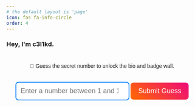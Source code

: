 ```yaml
---
# the default layout is 'page'
icon: fas fa-info-circle
order: 4
---
```


### Hey, I'm c3l1kd.
<html lang="en">
<head>
  <meta charset="UTF-8">
  <meta name="viewport" content="width=device-width, initial-scale=1.0">
  <title>Guess the Secret Number</title>
  <link
    rel="stylesheet"
    href="https://cdnjs.cloudflare.com/ajax/libs/font-awesome/6.5.0/css/all.min.css"
    crossorigin="anonymous"
  />
  <link rel="preconnect" href="https://fonts.googleapis.com" />
  <link rel="preconnect" href="https://fonts.gstatic.com" crossorigin />
  <link
    href="https://fonts.googleapis.com/css2?family=Ubuntu:ital,wght@0,400;0,500;1,400;1,500&display=swap"
    rel="stylesheet"
  />
<style>
  .highlight {
    background-color: #ffeb3b;
    padding: 0 5px;
    color: red;
    border-radius: 3px;
  }
  #puzzle-container, #bio-container {
    font-family: 'Ubuntu', sans-serif;
    text-align: center;
    margin-top: 40px;
  }
  input[type="number"] {
    padding: 12px;
    font-size: 18px;
    border-radius: 8px;
    border: 2px solid #007bff;
    width: 300px;
    max-width: 90%;
    margin-top: 20px;
  }
  button {
    padding: 12px 20px;
    font-size: 18px;
    border-radius: 8px;
    background: linear-gradient(45deg, #ff6a00, #ee0979);
    color: white;
    border: none;
    cursor: pointer;
    transition: background 0.3s ease, transform 0.3s ease;
    margin-top: 10px;
  }
  button:hover {
    background: linear-gradient(45deg, #ee0979, #ff6a00);
    transform: scale(1.05);
  }
  .message {
    font-size: 18px;
    margin-top: 10px;
    font-weight: bold;
  }
  .badges {
    display: flex;
    flex-wrap: wrap;
    justify-content: center;
    gap: 10px;
    margin-top: 40px;
  }
  .badges img {
    width: 80px;
    height: auto;
  }
</style>
<body>
<div id="puzzle-container">
  <p>🔐 Guess the secret number to unlock the bio and badge wall.</p>
  <input type="number" id="guess" placeholder="Enter a number between 1 and 10">
  <button onclick="checkGuess()">Submit Guess</button>
  <p class="message" id="message"></p>
</div>

<div id="bio-container" style="display:none;">
  <p>
    A <span class="highlight">full-stack web developer</span> and a passionate 
    <span class="highlight">pentester</span>. <span class="highlight">Hacking is my true passion</span>, 
    and through this site, you'll find all my <span class="highlight">TryHackMe (THM)</span> and 
    <span class="highlight">Hack The Box (HTB) write-ups</span>. I combine my skills in 
    <span class="highlight">web development</span> with <span class="highlight">security expertise</span> 
    to explore and solve challenges in the world of cybersecurity. I hope you enjoy exploring my projects!
  </p>
  <img src="https://tryhackme-badges.s3.amazonaws.com/0XC3L1KD.png?update=1" alt="THM Badge" width="250" />

  <div class="badges">
    <img src="https://tryhackme.com/img/badges/linux.svg" />
    <img src="https://tryhackme.com/img/badges/webbed.svg" />
    <img src="https://tryhackme.com/img/badges/burpsuite.svg" />
    <img src="https://tryhackme.com/img/badges/owasptop10.svg" />
    <img src="https://tryhackme.com/img/badges/hashcracker.svg" />
    <img src="https://tryhackme.com/img/badges/metasploit.svg" />
    <img src="https://tryhackme.com/img/badges/blue.svg" />
    <img src="https://tryhackme.com/img/badges/linuxprivesc.svg" />
    <img src="https://tryhackme.com/img/badges/networkfundamentals.svg" />
    <img src="https://tryhackme.com/img/badges/howthewebworks.svg" />
    <img src="https://tryhackme.com/img/badges/streak7.svg" />
    <img src="https://tryhackme.com/img/badges/introtowebsecurity.svg" />
    <img src="https://tryhackme.com/img/badges/phishing.svg" />
    <img src="https://tryhackme.com/img/badges/introtooffensivesecurity.svg" />
    <img src="https://tryhackme.com/img/badges/mrrobot.svg" />
    <img src="https://tryhackme.com/img/badges/ohsint.svg" />
    <img src="https://tryhackme.com/img/badges/adventofcyber.svg" />
    <img src="https://tryhackme.com/img/badges/king.svg" />
    <img src="https://tryhackme.com/img/badges/securityawareness.svg" />
    <img src="https://tryhackme.com/img/badges/streak30.svg" />
    <img src="https://tryhackme.com/img/badges/ice.svg" />
    <img src="https://tryhackme.com/img/badges/docker.svg" />
    <img src="https://tryhackme.com/img/badges/hololive.svg" />
    <img src="https://tryhackme.com/img/badges/wireshark.svg" />
    <img src="https://tryhackme.com/img/badges/wreath.svg" />
    <img src="https://tryhackme.com/img/badges/pentestingtools_badge.svg" />
    <img src="https://tryhackme.com/img/badges/attackingad.svg" />
    <img src="https://tryhackme.com/img/badges/overpass_badge.svg" />
    <img src="https://tryhackme.com/img/badges/investigations_badge.svg" />
    <img src="https://tryhackme.com/img/badges/windowsprivesc.svg" />
    <img src="https://tryhackme.com/img/badges/streak90.svg" />
    <img src="https://tryhackme.com/img/badges/adventofcyber4.svg" />
    <img src="https://tryhackme.com/img/badges/introtosecurityengineering.svg" />
    <img src="https://tryhackme.com/img/badges/threatsandrisks.svg" />
    <img src="https://tryhackme.com/img/badges/networkandsystemsecurity.svg" />
    <img src="https://tryhackme.com/img/badges/managingincidents.svg" />
    <img src="https://tryhackme.com/img/badges/softwaresecurity.svg" />
    <img src="https://tryhackme.com/img/badges/3million.svg" />
    <img src="https://tryhackme.com/img/badges/aoc5sidequest1.svg" />
    <img src="https://tryhackme.com/img/badges/loganalysis.svg" />
    <img src="https://tryhackme.com/img/badges/aoc5sidequest2.svg" />
    <img src="https://tryhackme.com/img/badges/adventofcyber5.svg" />
    <img src="https://tryhackme.com/img/badges/iacsecurity.svg" />
    <img src="https://tryhackme.com/img/badges/securityofthepipeline.svg" />
    <img src="https://tryhackme.com/img/badges/boogeyman3.svg" />
    <img src="https://tryhackme.com/img/badges/cyberthreatintellegenceblue.svg" />
    <img src="https://tryhackme.com/img/badges/redteamcapstone.svg" />
    <img src="https://tryhackme.com/img/badges/endpointsecuritymonitoring.svg" />
    <img src="https://tryhackme.com/img/badges/networksecurityandtrafficanalysisv2.svg" />
    <img src="https://tryhackme.com/img/badges/advancedelk.svg" />
    <img src="https://tryhackme.com/img/badges/containersecurity.svg" />
    <img src="https://tryhackme.com/img/badges/cyberdefenceframework.svg" />
    <img src="https://tryhackme.com/img/badges/incidentresponse.svg" />
    <img src="https://tryhackme.com/img/badges/malwareanalysis.svg" />
    <img src="https://tryhackme.com/img/badges/threathunting.svg" />
    <img src="https://tryhackme.com/img/badges/advancedsplunk.svg" />
    <img src="https://tryhackme.com/img/badges/threatemulation.svg" />
    <img src="https://tryhackme.com/img/badges/windcorp_badge.svg" />
    <img src="https://tryhackme.com/img/badges/careerready.svg" />
    <img src="https://tryhackme.com/img/badges/swordapprentice.svg" />
    <img src="https://tryhackme.com/img/badges/shieldapprentice.svg" />
    <img src="https://tryhackme.com/img/badges/aocsidequest5.svg" />
    <img src="https://tryhackme.com/img/badges/aoc5.svg" />
  </div>
</div>
<script>
  const correctNumber = 7;
  const guessInput = document.getElementById("guess");
  const messageElement = document.getElementById("message");
  const bioContainer = document.getElementById("bio-container");
  const puzzleContainer = document.getElementById("puzzle-container");
  function checkGuess() {
    const userGuess = parseInt(guessInput.value);
    if (isNaN(userGuess)) {
      messageElement.textContent = "❗ Please enter a valid number!";
      return;
    }
    if (userGuess === correctNumber) {
      messageElement.textContent = "✅ Correct! Here's my bio and badges:";
      puzzleContainer.style.display = "none";
      bioContainer.style.display = "block";
    } else {
      messageElement.textContent = "❌ Incorrect. Try again!";
    }
  }
</script>
</body>
</html>